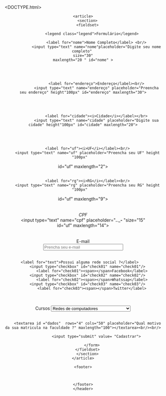 <!-- 
                                                            AC04 HTML STILO EM CSS
  DIEGO HANS MULLER, RA 1800306
  MATHEUS PIMENTEL TAVARES, RA 1800305
  MATHEUS MENDES, 18000330
  MATHEUS LACERDA, RA 18001135
  RAFAEL CAVALCANTI, RA 1800387 

-->

<DOCTYPE.html>

<html>


<head>
    <title>CSSFORM</title>
    <link rel="stylesheet" href="form.css">
</head>


<body>
    <header>

    <article>
        <section>
        <fieldset>
		
            <legend class="legend">Formulário</legend>
<center class="centerr">
            <form>
                
                <label for="nome">Nome Completo</label> <br/>
                <input type="text" name="nome"placeholder="Digite seu nome completo" 
	size="30"
	maxlength="20 " id="nome" >
<br/>
<br/>   
             
                <label for="endereço">Endereço</label><br/>
                <input type="text" name="endereço" placeholder="Preencha seu endereço" height"100px" id="endereço" maxlength="30">
<br/>
<br/>   
 
                <label for="cidade"><i>Cidade</i></label></br>
                <input type="text" name="cidade" placeholder="Digite sua cidade" height"100px" id="cidade" maxlength="20">
<br/>
<br/>   

		<label for="uf"><i>UF</i></label><br/>
		<input type="text" name="uf" placeholder="Preencha seu UF" height "100px" 	
id="uf" maxlength="2">
<br/>
<br/>   

		<label for="rg"><i>RG</i></label><br/>
		<input type="text" name="rg" placeholder="Preencha seu RG" height "100px" 	
id="uf" maxlength="9">
<br/>
<br/>   
 	<label for="cpf"><i>CPF</i></label><br/>
		<input type="text" name="cpf" placeholder="___.___.___-__ "size="15" 	
id="uf" maxlength="14">
<br/>
<br/>   
 	<label for="email">E-mail</label> <br/>
                <input type="text" name="e-mail" placeholder="Prencha seu e-mail"  size="29" id="email" maxlength="50">
<br/>
<br/>   


		<label for="text">Possui alguma rede social ?</label>		
		<input type="checkbox" id="check01" name="check01"/>
    		<label for="check01"><span></span>Facebook</label>
		<input type="checkbox" id="check02" name="check02"/>
    		<label for="check02"><span></span>Whatssap</label>
		<input type="checkbox" id="check03" name="check03"/>
    		<label for="check03"><span></span>Twitter</label>

<br/>
<br/>    

</centerr>
<label for="text">Cursos</label>
<select>

<option>Redes de computadores</option>
<option>Sistema da informação</option>
<option>Analise e desenvolvimento de sistemas</option>

</select>
<br/>
<br/>   

		<textarea id ="dados"  rows="4" cols="50" placeholder="Qual motivo da sua matricula na faculdade ?" maxlength="100"></textarea><br/><br/>
  	
               	<input type="submit" value= "Cadastrar">
		                
            </form>
        </fieldset>
        </section>
    </article>

    <footer>



    </footer>
    </header>

</body>

</html>
</DOCTYPE.html>
